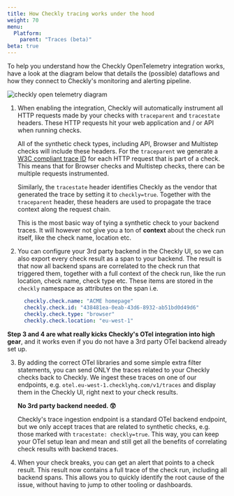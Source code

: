 ```yaml
---
title: How Checkly tracing works under the hood
weight: 70
menu:
  Platform:
    parent: "Traces (beta)"
beta: true
---
```


To help you understand how the Checkly OpenTelemetry integration works, have a look at the diagram below that details
the (possible) dataflows and how they connect to Checkly's monitoring and alerting pipeline.

![checkly open telemetry diagram](/docs/images/integrations/otel/checkly_otel_diagram.png)

1. When enabling the integration, Checkly will automatically instrument all HTTP requests made by your checks with `traceparent`
   and `tracestate` headers. These HTTP requests hit your web application and / or API when running checks.

   All of the synthetic check types, including API, Browser and Multistep checks will include these headers. For the `traceparent`
   we generate a [W3C compliant trace ID](https://www.w3.org/TR/trace-context/#trace-context-http-headers-format) for
   each HTTP request that is part of a check. This means that for Browser checks and Multistep checks, there can be multiple
   requests instrumented.

   Similarly, the `tracestate` header identifies Checkly as the vendor that generated the trace by setting it
   to `checkly=true`. Together with the `traceparent` header, these headers are used to propagate the trace context
   along the request chain.

   This is the most basic way of tying a synthetic check to your backend traces. It will however not give you a ton
   of **context** about the check run itself, like the check name, location etc.

2. You can configure your 3rd party backend in the Checkly UI, so we can also export every check result as a span to your
   backend. The result is that now all backend spans are correlated to the check run that triggered them, together with a
   full context of the check run, like the run location, check name, check type etc. These items are stored in the `checkly`
   namespace as attributes on the span i.e.

    ```yaml
      checkly.check.name: "ACME homepage"
      checkly.check.id: "438481ea-0eab-43d6-8932-ab51bd0d49d6"
      checkly.check.type: "browser"
      checkly.check.location: "eu-west-1"
    ```  

**Step 3 and 4 are what really kicks Checkly's OTel integration into high gear**, and it works even if you do not have a
3rd party OTel backend already set up.

3. By adding the correct OTel libraries and some simple extra filter statements, you can send ONLY the traces related to
   your Checkly checks back to Checkly. We ingest these traces on one of our endpoints, e.g. `otel.eu-west-1.checklyhq.com/v1/traces`
   and display them in the Checkly UI, right next to your check results.

   **No 3rd party backend needed. 😲**

   Checkly's trace ingestion endpoint is a standard OTel backend endpoint, but we only accept traces that are related
   to synthetic checks, e.g. those marked with `tracestate: checkly=true`. This way, you can keep your OTel setup lean and mean
   and still get all the benefits of correlating check results with backend traces.

4. When your check breaks, you can get an alert that points to a check result. This result now contains a full trace of the
   check run, including all backend spans. This allows you to quickly identify the root cause of the issue, without having to
   jump to other tooling or dashboards.
